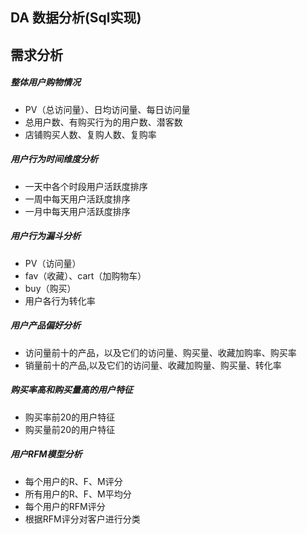 ## DA 数据分析(Sql实现)
## 需求分析
##### 整体用户购物情况
   - PV（总访问量）、日均访问量、每日访问量
   - 总用户数、有购买行为的用户数、潜客数
   - 店铺购买人数、复购人数、复购率
##### 用户行为时间维度分析
   - 一天中各个时段用户活跃度排序
   - 一周中每天用户活跃度排序
   - 一月中每天用户活跃度排序
##### 用户行为漏斗分析
   - PV（访问量）
   - fav（收藏）、cart（加购物车）
   - buy（购买）
   - 用户各行为转化率
##### 用户产品偏好分析
   - 访问量前十的产品，以及它们的访问量、购买量、收藏加购率、购买率
   - 销量前十的产品,以及它们的访问量、收藏加购量、购买量、转化率
##### 购买率高和购买量高的用户特征
   - 购买率前20的用户特征
   - 购买量前20的用户特征
##### 用户RFM模型分析
   - 每个用户的R、F、M评分
   - 所有用户的R、F、M平均分
   - 每个用户的RFM评分
   - 根据RFM评分对客户进行分类